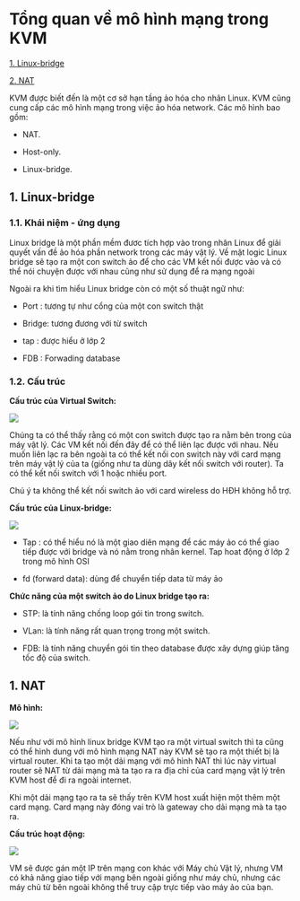 # Tổng quan về mô hình mạng trong KVM

[1. Linux-bridge](#bridge)

[2. NAT](#nat)

KVM được biết đến là một cơ sở hạn tầng ảo hóa cho nhân Linux. KVM cũng cung cấp các mô hình mạng trong việc ảo hóa network. Các mô hình bao gồm:

- NAT.

- Host-only.

- Linux-bridge.

## <a name ="bridge"> </a> 1. Linux-bridge

### 1.1. Khái niệm - ứng dụng

Linux bridge là một phần mềm đươc tích hợp vào trong nhân Linux để giải quyết vấn đề ảo hóa phần network trong các máy vật lý. Về mặt logic Linux bridge sẽ tạo ra một con switch ảo để cho các VM kết nối được vào và có thể nói chuyện được với nhau cũng như sử dụng để ra mạng ngoài

Ngoài ra khi tìm hiểu Linux bridge còn có một số thuật ngữ như:

- Port : tương tự như cổng của một con switch thật

- Bridge: tương đương với từ switch

- tap : được hiểu ở lớp 2

- FDB : Forwading database

### 1.2. Cấu trúc

**Cấu trúc của Virtual Switch:**

<img src="https://imgur.com/Sqg4lqk.png">

Chúng ta có thể thấy rằng có một con switch được tạo ra nằm bên trong của máy vật lý. Các VM kết nối đến đây để có thể liên lạc được với nhau. Nếu muốn liên lạc ra bên ngoài ta có thể kết nối con switch này với card mạng trên máy vật lý của ta (giống như ta dùng dây kết nối switch với router). Ta có thể kết nối switch với 1 hoặc nhiều port.

Chú ý ta không thể kết nối switch ảo với card wireless do HĐH không hỗ trợ.

**Cấu trúc của Linux-bridge:**

<img src="https://imgur.com/FUSVibY.png">

- Tap : có thể hiểu nó là một giao diên mạng để các máy ảo có thể giao tiếp được với bridge và nó nằm trong nhân kernel. Tap hoat động ở lớp 2 trong mô hình OSI

- fd (forward data): dùng để chuyển tiếp data từ máy ảo

**Chức năng của một switch ảo do Linux bridge tạo ra:**

- STP: là tính năng chống loop gói tin trong switch.

- VLan: là tính năng rất quan trọng trong một switch.

- FDB: là tính năng chuyển gói tin theo database được xây dựng giúp tăng tốc độ của switch.

## <a name ="nat"> </a> 1. NAT

**Mô hình:**

<img src="https://imgur.com/KDLI9qv.png">

Nếu như với mô hình linux bridge KVM tạo ra một virtual switch thì ta cũng có thể hình dung với mô hình mạng NAT này KVM sẽ tạo ra một thiết bị là virtual router. Khi ta tạo một dải mạng với mô hình NAT thì lúc này virtual router sẽ NAT từ dải mạng mà ta tạo ra ra địa chỉ của card mạng vật lý trên KVM host để đi ra ngoài internet.

Khi một dải mạng tạo ra ta sẽ thấy trên KVM host xuất hiện một thêm một card mạng. Card mạng này đóng vai trò là gateway cho dải mạng mà ta tạo ra.

**Cấu trúc hoạt động:**

<img src="https://imgur.com/LcyE3ax.png">

VM sẽ được gán một IP trên mạng con khác với Máy chủ Vật lý, nhưng VM có khả năng giao tiếp với mạng bên ngoài giống như máy chủ, nhưng các máy chủ từ bên ngoài không thể truy cập trực tiếp vào máy ảo của bạn.